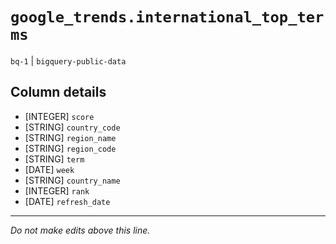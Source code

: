 # `google_trends.international_top_terms`
`bq-1` | `bigquery-public-data`

## Column details
* [INTEGER]   `score`
* [STRING]    `country_code`
* [STRING]    `region_name`
* [STRING]    `region_code`
* [STRING]    `term`
* [DATE]      `week`
* [STRING]    `country_name`
* [INTEGER]   `rank`
* [DATE]      `refresh_date`

-------------------------------------------------------------------------------
*Do not make edits above this line.*
